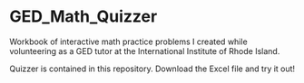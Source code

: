 # GED_Math_Quizzer
Workbook of interactive math practice problems I created while volunteering as a GED tutor at the International Institute of Rhode Island.

Quizzer is contained in this repository.  Download the Excel file and try it out!
